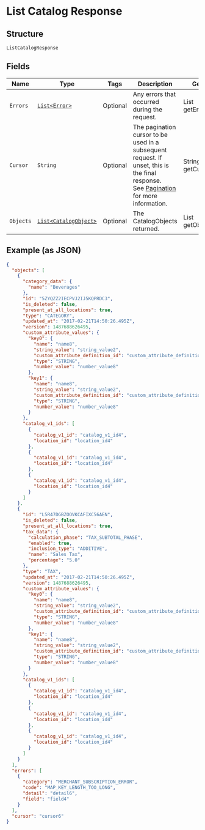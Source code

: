 
# List Catalog Response

## Structure

`ListCatalogResponse`

## Fields

| Name | Type | Tags | Description | Getter |
|  --- | --- | --- | --- | --- |
| `Errors` | [`List<Error>`](../../doc/models/error.md) | Optional | Any errors that occurred during the request. | List<Error> getErrors() |
| `Cursor` | `String` | Optional | The pagination cursor to be used in a subsequent request. If unset, this is the final response.<br>See [Pagination](https://developer.squareup.com/docs/build-basics/common-api-patterns/pagination) for more information. | String getCursor() |
| `Objects` | [`List<CatalogObject>`](../../doc/models/catalog-object.md) | Optional | The CatalogObjects returned. | List<CatalogObject> getObjects() |

## Example (as JSON)

```json
{
  "objects": [
    {
      "category_data": {
        "name": "Beverages"
      },
      "id": "5ZYQZZ2IECPVJ2IJ5KQPRDC3",
      "is_deleted": false,
      "present_at_all_locations": true,
      "type": "CATEGORY",
      "updated_at": "2017-02-21T14:50:26.495Z",
      "version": 1487688626495,
      "custom_attribute_values": {
        "key0": {
          "name": "name8",
          "string_value": "string_value2",
          "custom_attribute_definition_id": "custom_attribute_definition_id4",
          "type": "STRING",
          "number_value": "number_value8"
        },
        "key1": {
          "name": "name8",
          "string_value": "string_value2",
          "custom_attribute_definition_id": "custom_attribute_definition_id4",
          "type": "STRING",
          "number_value": "number_value8"
        }
      },
      "catalog_v1_ids": [
        {
          "catalog_v1_id": "catalog_v1_id4",
          "location_id": "location_id4"
        },
        {
          "catalog_v1_id": "catalog_v1_id4",
          "location_id": "location_id4"
        },
        {
          "catalog_v1_id": "catalog_v1_id4",
          "location_id": "location_id4"
        }
      ]
    },
    {
      "id": "L5R47DGBZOOVKCAFIXC56AEN",
      "is_deleted": false,
      "present_at_all_locations": true,
      "tax_data": {
        "calculation_phase": "TAX_SUBTOTAL_PHASE",
        "enabled": true,
        "inclusion_type": "ADDITIVE",
        "name": "Sales Tax",
        "percentage": "5.0"
      },
      "type": "TAX",
      "updated_at": "2017-02-21T14:50:26.495Z",
      "version": 1487688626495,
      "custom_attribute_values": {
        "key0": {
          "name": "name8",
          "string_value": "string_value2",
          "custom_attribute_definition_id": "custom_attribute_definition_id4",
          "type": "STRING",
          "number_value": "number_value8"
        },
        "key1": {
          "name": "name8",
          "string_value": "string_value2",
          "custom_attribute_definition_id": "custom_attribute_definition_id4",
          "type": "STRING",
          "number_value": "number_value8"
        }
      },
      "catalog_v1_ids": [
        {
          "catalog_v1_id": "catalog_v1_id4",
          "location_id": "location_id4"
        },
        {
          "catalog_v1_id": "catalog_v1_id4",
          "location_id": "location_id4"
        },
        {
          "catalog_v1_id": "catalog_v1_id4",
          "location_id": "location_id4"
        }
      ]
    }
  ],
  "errors": [
    {
      "category": "MERCHANT_SUBSCRIPTION_ERROR",
      "code": "MAP_KEY_LENGTH_TOO_LONG",
      "detail": "detail6",
      "field": "field4"
    }
  ],
  "cursor": "cursor6"
}
```

